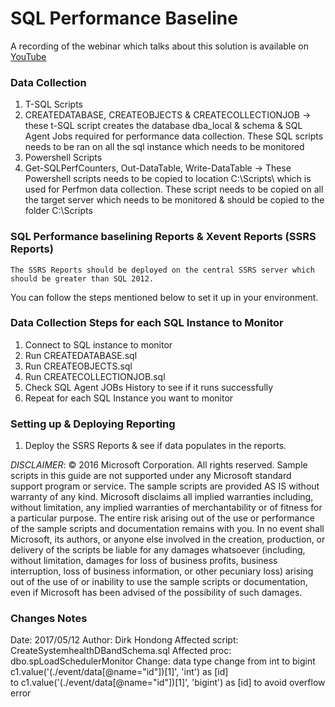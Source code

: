  
# SQL Performance Baseline

A recording of the webinar which talks about this solution is available on [YouTube](https://www.youtube.com/watch?v=bx_NGNEz94k)

### Data Collection
1. T-SQL Scripts
2. CREATEDATABASE, CREATEOBJECTS & CREATECOLLECTIONJOB -> these t-SQL script creates the database dba_local & schema & SQL Agent Jobs required for performance data collection. These SQL scripts needs to be ran on all the sql instance which needs to be monitored
3. Powershell  Scripts 
4. Get-SQLPerfCounters, Out-DataTable, Write-DataTable -> These Powershell scripts needs to be copied to location C:\Scripts\ which is used for Perfmon data collection. These script needs to be copied  on all the target server which needs to be monitored & should be copied to the folder C:\Scripts

### SQL Performance baselining Reports & Xevent Reports (SSRS Reports)

	The SSRS Reports should be deployed on the central SSRS server which should be greater than SQL 2012.

You can follow the steps mentioned below  to set it up in your environment. 

### Data Collection Steps for each SQL Instance to Monitor

1.	Connect to SQL instance to monitor
2.	Run CREATEDATABASE.sql
3.	Run CREATEOBJECTS.sql
4.	Run CREATECOLLECTIONJOB.sql
5.	Check SQL Agent JOBs History to see if it runs successfully
6.	Repeat for each SQL Instance you want to monitor

### Setting up & Deploying Reporting  

1.	Deploy the SSRS Reports & see if data populates in the reports.

_DISCLAIMER_: © 2016 Microsoft Corporation. All rights reserved. Sample scripts in this guide are not supported under any Microsoft standard support program or service. The sample scripts are provided AS IS without warranty of any kind. Microsoft disclaims all implied warranties including, without limitation, any implied warranties of merchantability or of fitness for a particular purpose. The entire risk arising out of the use or performance of the sample scripts and documentation remains with you. In no event shall Microsoft, its authors, or anyone else involved in the creation, production, or delivery of the scripts be liable for any damages whatsoever (including, without limitation, damages for loss of business profits, business interruption, loss of business information, or other pecuniary loss) arising out of the use of or inability to use the sample scripts or documentation, even if Microsoft has been advised of the possibility of such damages.

### Changes Notes

Date: 2017/05/12
Author: Dirk Hondong
Affected script: CreateSystemhealthDBandSchema.sql
Affected proc: dbo.spLoadSchedulerMonitor
Change: data type change from int to bigint 
c1.value('(./event/data[@name="id"])[1]', 'int') as [id]  
to 
c1.value('(./event/data[@name="id"])[1]', 'bigint') as [id]
to avoid overflow error
